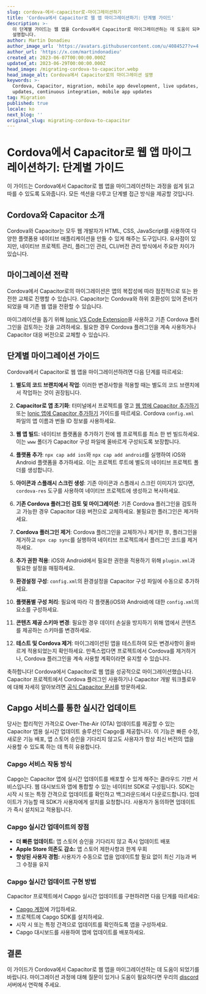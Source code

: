 ```yaml
---
slug: cordova-에서-capacitor로-마이그레이션하기
title: 'Cordova에서 Capacitor로 웹 앱 마이그레이션하기: 단계별 가이드'
description: >-
  이 단계별 가이드는 웹 앱을 Cordova에서 Capacitor로 마이그레이션하는 데 도움이 되며, 모든 섹션을 다루고 읽고 따르기 쉽게
  설명합니다.
author: Martin Donadieu
author_image_url: 'https://avatars.githubusercontent.com/u/4084527?v=4'
author_url: 'https://x.com/martindonadieu'
created_at: 2023-06-07T00:00:00.000Z
updated_at: 2023-06-29T00:00:00.000Z
head_image: /migrating-cordova-to-capacitor.webp
head_image_alt: Cordova에서 Capacitor로의 마이그레이션 설명
keywords: >-
  Cordova, Capacitor, migration, mobile app development, live updates, OTA
  updates, continuous integration, mobile app updates
tag: Migration
published: true
locale: ko
next_blog: ''
original_slug: migrating-cordova-to-capacitor
---
```

# Cordova에서 Capacitor로 웹 앱 마이그레이션하기: 단계별 가이드

이 가이드는 Cordova에서 Capacitor로 웹 앱을 마이그레이션하는 과정을 쉽게 읽고 따를 수 있도록 도와줍니다. 모든 섹션을 다루고 단계별 접근 방식을 제공할 것입니다.

## Cordova와 Capacitor 소개

Cordova와 Capacitor는 모두 웹 개발자가 HTML, CSS, JavaScript를 사용하여 다양한 플랫폼용 네이티브 애플리케이션을 만들 수 있게 해주는 도구입니다. 유사점이 있지만, 네이티브 프로젝트 관리, 플러그인 관리, CLI/버전 관리 방식에서 주요한 차이가 있습니다.

## 마이그레이션 전략

Cordova에서 Capacitor로의 마이그레이션은 앱의 복잡성에 따라 점진적으로 또는 완전한 교체로 진행할 수 있습니다. Capacitor는 Cordova와 하위 호환성이 있어 준비가 되었을 때 기존 웹 앱을 전환할 수 있습니다.

마이그레이션을 돕기 위해 [Ionic VS Code Extension](https://marketplace.visualstudio.com/items/?itemName=ionic.ionic)을 사용하고 기존 Cordova 플러그인을 검토하는 것을 고려하세요. 필요한 경우 Cordova 플러그인을 계속 사용하거나 Capacitor 대응 버전으로 교체할 수 있습니다.

## 단계별 마이그레이션 가이드

Cordova에서 Capacitor로 웹 앱을 마이그레이션하려면 다음 단계를 따르세요:

1. **별도의 코드 브랜치에서 작업**: 이러한 변경사항을 적용할 때는 별도의 코드 브랜치에서 작업하는 것이 권장됩니다.

2. **Capacitor로 앱 초기화**: 터미널에서 프로젝트를 열고 [웹 앱에 Capacitor 추가하기](https://capacitorjs.com/docs/getting-started/#adding-capacitor-to-your-app) 또는 [Ionic 앱에 Capacitor 추가하기](https://capacitorjs.com/docs/getting-started/with-ionic/#existing-ionic-project) 가이드를 따르세요. Cordova `config.xml` 파일의 앱 이름과 번들 ID 정보를 사용하세요.

3. **웹 앱 빌드**: 네이티브 플랫폼을 추가하기 전에 웹 프로젝트를 최소 한 번 빌드하세요. 이는 `www` 폴더가 Capacitor 구성 파일에 올바르게 구성되도록 보장합니다.

4. **플랫폼 추가**: `npx cap add ios`와 `npx cap add android`를 실행하여 iOS와 Android 플랫폼을 추가하세요. 이는 프로젝트 루트에 별도의 네이티브 프로젝트 폴더를 생성합니다.

5. **아이콘과 스플래시 스크린 생성**: 기존 아이콘과 스플래시 스크린 이미지가 있다면, `cordova-res` 도구를 사용하여 네이티브 프로젝트에 생성하고 복사하세요.

6. **기존 Cordova 플러그인 검토 및 마이그레이션**: 기존 Cordova 플러그인을 검토하고 가능한 경우 Capacitor 대응 버전으로 교체하세요. 불필요한 플러그인은 제거하세요.

7. **Cordova 플러그인 제거**: Cordova 플러그인을 교체하거나 제거한 후, 플러그인을 제거하고 `npx cap sync`를 실행하여 네이티브 프로젝트에서 플러그인 코드를 제거하세요.

8. **추가 권한 적용**: iOS와 Android에서 필요한 권한을 적용하기 위해 `plugin.xml`과 필요한 설정을 매핑하세요.

9. **환경설정 구성**: `config.xml`의 환경설정을 Capacitor 구성 파일에 수동으로 추가하세요.

10. **플랫폼별 구성 처리**: 필요에 따라 각 플랫폼(iOS와 Android)에 대한 `config.xml`의 요소를 구성하세요.

11. **콘텐츠 제공 스키마 변경**: 필요한 경우 데이터 손실을 방지하기 위해 앱에서 콘텐츠를 제공하는 스키마를 변경하세요.

12. **테스트 및 Cordova 제거**: 마이그레이션된 앱을 테스트하여 모든 변경사항이 올바르게 적용되었는지 확인하세요. 만족스럽다면 프로젝트에서 Cordova를 제거하거나, Cordova 플러그인을 계속 사용할 계획이라면 유지할 수 있습니다.

축하합니다! Cordova에서 Capacitor로 웹 앱을 성공적으로 마이그레이션했습니다. Capacitor 프로젝트에서 Cordova 플러그인 사용하기나 Capacitor 개발 워크플로우에 대해 자세히 알아보려면 [공식 Capacitor 문서](https://capacitorjs.com/docs/)를 방문하세요.

## Capgo 서비스를 통한 실시간 업데이트

당사는 합리적인 가격으로 Over-The-Air (OTA) 업데이트를 제공할 수 있는 Capacitor 앱용 실시간 업데이트 솔루션인 Capgo를 제공합니다. 이 기능은 빠른 수정, 새로운 기능 배포, 앱 스토어 승인을 기다리지 않고도 사용자가 항상 최신 버전의 앱을 사용할 수 있도록 하는 데 특히 유용합니다.

### Capgo 서비스 작동 방식

Capgo는 Capacitor 앱에 실시간 업데이트를 배포할 수 있게 해주는 클라우드 기반 서비스입니다. 웹 대시보드와 앱에 통합할 수 있는 네이티브 SDK로 구성됩니다. SDK는 시작 시 또는 특정 간격으로 업데이트를 확인하고 백그라운드에서 다운로드합니다. 업데이트가 가능할 때 SDK가 사용자에게 설치를 요청합니다. 사용자가 동의하면 업데이트가 즉시 설치되고 적용됩니다.

### Capgo 실시간 업데이트의 장점

- **더 빠른 업데이트:** 앱 스토어 승인을 기다리지 않고 즉시 업데이트 배포
- **Apple Store 의존도 감소:** 앱 스토어 제한사항과 한계 우회
- **향상된 사용자 경험:** 사용자가 수동으로 앱을 업데이트할 필요 없이 최신 기능과 버그 수정을 유지

### Capgo 실시간 업데이트 구현 방법

Capacitor 프로젝트에서 Capgo 실시간 업데이트를 구현하려면 다음 단계를 따르세요:
- [Capgo 계정](https://web.capgo.app/)에 가입하세요.
- 프로젝트에 Capgo SDK를 설치하세요.
- 시작 시 또는 특정 간격으로 업데이트를 확인하도록 앱을 구성하세요.
- Capgo 대시보드를 사용하여 앱에 업데이트를 배포하세요.

## 결론

이 가이드가 Cordova에서 Capacitor로 웹 앱을 마이그레이션하는 데 도움이 되었기를 바랍니다. 마이그레이션 과정에 대해 질문이 있거나 도움이 필요하다면 우리의 [discord](https://discord.gg/VnYRvBfgA6) 서버에서 연락해 주세요.
